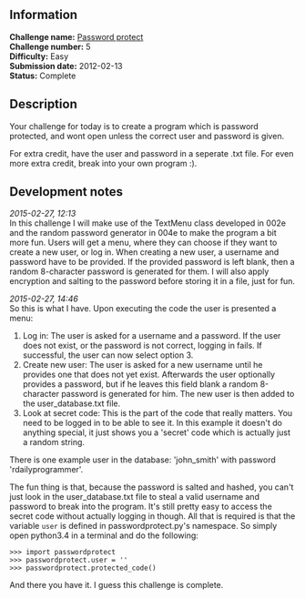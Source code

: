 ## Information

**Challenge name:** [Password protect](http://www.reddit.com/r/dailyprogrammer/comments/pnhyn/2122012_challenge_5_easy/)  
**Challenge number:** 5  
**Difficulty:** Easy  
**Submission date:** 2012-02-13  
**Status:** Complete

## Description

Your challenge for today is to create a program which is password protected, and wont open unless
the correct user and password is given.

For extra credit, have the user and password in a seperate .txt file. For even more extra credit,
break into your own program :).

## Development notes

*2015-02-27, 12:13*  
In this challenge I will make use of the TextMenu class developed in 002e and the random password
generator in 004e to make the program a bit more fun. Users will get a menu, where they can choose
if they want to create a new user, or log in. When creating a new user, a username and password have
to be provided. If the provided password is left blank, then a random 8-character password is
generated for them. I will also apply encryption and salting to the password before storing it in
a file, just for fun.

*2015-02-27, 14:46*  
So this is what I have. Upon executing the code the user is presented a menu:

1. Log in: The user is asked for a username and a password. If the user does not exist, or the password is
   not correct, logging in fails. If successful, the user can now select option 3.
2. Create new user: The user is asked for a new username until he provides one that does not yet exist.
   Afterwards the user optionally provides a password, but if he leaves this field blank a random
   8-character password is generated for him. The new user is then added to the user_database.txt file.
3. Look at secret code: This is the part of the code that really matters. You need to be logged in to be
   able to see it. In this example it doesn't do anything special, it just shows you a 'secret' code which
   is actually just a random string.

There is one example user in the database: 'john_smith' with password 'rdailyprogrammer'.

The fun thing is that, because the password is salted and hashed, you can't just look in the
user_database.txt file to steal a valid username and password to break into the program. It's still pretty
easy to access the secret code without actually logging in though. All that is required is that the
variable `user` is defined in passwordprotect.py's namespace. So simply open python3.4 in a terminal and
do the following:

    >>> import passwordprotect
    >>> passwordprotect.user = ''
    >>> passwordprotect.protected_code()

And there you have it. I guess this challenge is complete.
